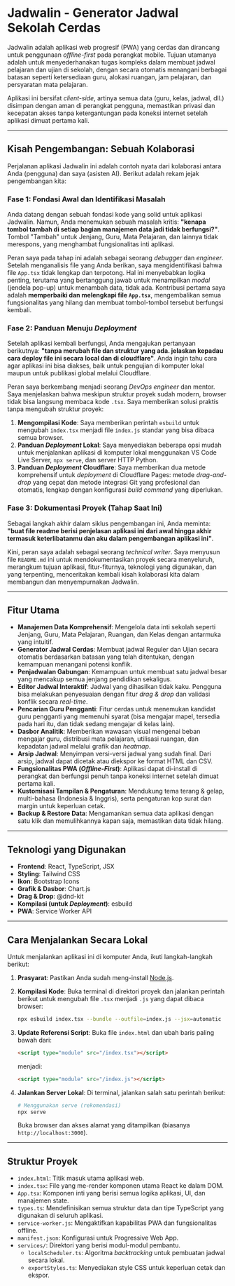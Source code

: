 # Jadwalin - Generator Jadwal Sekolah Cerdas

Jadwalin adalah aplikasi web progresif (PWA) yang cerdas dan dirancang untuk penggunaan _offline-first_ pada perangkat mobile. Tujuan utamanya adalah untuk menyederhanakan tugas kompleks dalam membuat jadwal pelajaran dan ujian di sekolah, dengan secara otomatis menangani berbagai batasan seperti ketersediaan guru, alokasi ruangan, jam pelajaran, dan persyaratan mata pelajaran.

Aplikasi ini bersifat _client-side_, artinya semua data (guru, kelas, jadwal, dll.) disimpan dengan aman di perangkat pengguna, memastikan privasi dan kecepatan akses tanpa ketergantungan pada koneksi internet setelah aplikasi dimuat pertama kali.

---

## Kisah Pengembangan: Sebuah Kolaborasi

Perjalanan aplikasi Jadwalin ini adalah contoh nyata dari kolaborasi antara Anda (pengguna) dan saya (asisten AI). Berikut adalah rekam jejak pengembangan kita:

### Fase 1: Fondasi Awal dan Identifikasi Masalah

Anda datang dengan sebuah fondasi kode yang solid untuk aplikasi Jadwalin. Namun, Anda menemukan sebuah masalah kritis: **"kenapa tombol tambah di setiap bagian manajemen data jadi tidak berfungsi?"**. Tombol "Tambah" untuk Jenjang, Guru, Mata Pelajaran, dan lainnya tidak merespons, yang menghambat fungsionalitas inti aplikasi.

Peran saya pada tahap ini adalah sebagai seorang _debugger_ dan _engineer_. Setelah menganalisis file yang Anda berikan, saya mengidentifikasi bahwa file `App.tsx` tidak lengkap dan terpotong. Hal ini menyebabkan logika penting, terutama yang bertanggung jawab untuk menampilkan _modal_ (jendela pop-up) untuk menambah data, tidak ada. Kontribusi pertama saya adalah **memperbaiki dan melengkapi file `App.tsx`**, mengembalikan semua fungsionalitas yang hilang dan membuat tombol-tombol tersebut berfungsi kembali.

### Fase 2: Panduan Menuju _Deployment_

Setelah aplikasi kembali berfungsi, Anda mengajukan pertanyaan berikutnya: **"tanpa merubah file dan struktur yang ada. jelaskan kepadau cara deploy file ini secara local dan di cloudflare"**. Anda ingin tahu cara agar aplikasi ini bisa diakses, baik untuk pengujian di komputer lokal maupun untuk publikasi global melalui Cloudflare.

Peran saya berkembang menjadi seorang _DevOps engineer_ dan mentor. Saya menjelaskan bahwa meskipun struktur proyek sudah modern, browser tidak bisa langsung membaca kode `.tsx`. Saya memberikan solusi praktis tanpa mengubah struktur proyek:

1.  **Mengompilasi Kode**: Saya memberikan perintah `esbuild` untuk mengubah `index.tsx` menjadi file `index.js` standar yang bisa dibaca semua browser.
2.  **Panduan _Deployment_ Lokal**: Saya menyediakan beberapa opsi mudah untuk menjalankan aplikasi di komputer lokal menggunakan VS Code Live Server, `npx serve`, dan server HTTP Python.
3.  **Panduan _Deployment_ Cloudflare**: Saya memberikan dua metode komprehensif untuk _deployment_ di Cloudflare Pages: metode _drag-and-drop_ yang cepat dan metode integrasi Git yang profesional dan otomatis, lengkap dengan konfigurasi _build command_ yang diperlukan.

### Fase 3: Dokumentasi Proyek (Tahap Saat Ini)

Sebagai langkah akhir dalam siklus pengembangan ini, Anda meminta: **"buat file readme berisi penjelasan aplikasi ini dari awal hingga akhir termasuk keterlibatanmu dan aku dalam pengembangan aplikasi ini"**.

Kini, peran saya adalah sebagai seorang _technical writer_. Saya menyusun file `README.md` ini untuk mendokumentasikan proyek secara menyeluruh, merangkum tujuan aplikasi, fitur-fiturnya, teknologi yang digunakan, dan yang terpenting, menceritakan kembali kisah kolaborasi kita dalam membangun dan menyempurnakan Jadwalin.

---

## Fitur Utama

-   **Manajemen Data Komprehensif**: Mengelola data inti sekolah seperti Jenjang, Guru, Mata Pelajaran, Ruangan, dan Kelas dengan antarmuka yang intuitif.
-   **Generator Jadwal Cerdas**: Membuat jadwal Reguler dan Ujian secara otomatis berdasarkan batasan yang telah ditentukan, dengan kemampuan menangani potensi konflik.
-   **Penjadwalan Gabungan**: Kemampuan untuk membuat satu jadwal besar yang mencakup semua jenjang pendidikan sekaligus.
-   **Editor Jadwal Interaktif**: Jadwal yang dihasilkan tidak kaku. Pengguna bisa melakukan penyesuaian dengan fitur _drag & drop_ dan validasi konflik secara _real-time_.
-   **Pencarian Guru Pengganti**: Fitur cerdas untuk menemukan kandidat guru pengganti yang memenuhi syarat (bisa mengajar mapel, tersedia pada hari itu, dan tidak sedang mengajar di kelas lain).
-   **Dasbor Analitik**: Memberikan wawasan visual mengenai beban mengajar guru, distribusi mata pelajaran, utilisasi ruangan, dan kepadatan jadwal melalui grafik dan _heatmap_.
-   **Arsip Jadwal**: Menyimpan versi-versi jadwal yang sudah final. Dari arsip, jadwal dapat dicetak atau diekspor ke format HTML dan CSV.
-   **Fungsionalitas PWA (_Offline-First_)**: Aplikasi dapat di-install di perangkat dan berfungsi penuh tanpa koneksi internet setelah dimuat pertama kali.
-   **Kustomisasi Tampilan & Pengaturan**: Mendukung tema terang & gelap, multi-bahasa (Indonesia & Inggris), serta pengaturan kop surat dan margin untuk keperluan cetak.
-   **Backup & Restore Data**: Mengamankan semua data aplikasi dengan satu klik dan memulihkannya kapan saja, memastikan data tidak hilang.

---

## Teknologi yang Digunakan

-   **Frontend**: React, TypeScript, JSX
-   **Styling**: Tailwind CSS
-   **Ikon**: Bootstrap Icons
-   **Grafik & Dasbor**: Chart.js
-   **Drag & Drop**: @dnd-kit
-   **Kompilasi (untuk _Deployment_)**: esbuild
-   **PWA**: Service Worker API

---

## Cara Menjalankan Secara Lokal

Untuk menjalankan aplikasi ini di komputer Anda, ikuti langkah-langkah berikut:

1.  **Prasyarat**: Pastikan Anda sudah meng-install [Node.js](https://nodejs.org/).

2.  **Kompilasi Kode**: Buka terminal di direktori proyek dan jalankan perintah berikut untuk mengubah file `.tsx` menjadi `.js` yang dapat dibaca browser:
    ```bash
    npx esbuild index.tsx --bundle --outfile=index.js --jsx=automatic
    ```

3.  **Update Referensi Script**: Buka file `index.html` dan ubah baris paling bawah dari:
    ```html
    <script type="module" src="/index.tsx"></script>
    ```
    menjadi:
    ```html
    <script type="module" src="/index.js"></script>
    ```

4.  **Jalankan Server Lokal**: Di terminal, jalankan salah satu perintah berikut:
    ```bash
    # Menggunakan serve (rekomendasi)
    npx serve
    ```
    Buka browser dan akses alamat yang ditampilkan (biasanya `http://localhost:3000`).

---

## Struktur Proyek

-   `index.html`: Titik masuk utama aplikasi web.
-   `index.tsx`: File yang me-render komponen utama React ke dalam DOM.
-   `App.tsx`: Komponen inti yang berisi semua logika aplikasi, UI, dan manajemen state.
-   `types.ts`: Mendefinisikan semua struktur data dan tipe TypeScript yang digunakan di seluruh aplikasi.
-   `service-worker.js`: Mengaktifkan kapabilitas PWA dan fungsionalitas offline.
-   `manifest.json`: Konfigurasi untuk Progressive Web App.
-   `services/`: Direktori yang berisi modul-modul pembantu.
    -   `localScheduler.ts`: Algoritma _backtracking_ untuk pembuatan jadwal secara lokal.
    -   `exportStyles.ts`: Menyediakan style CSS untuk keperluan cetak dan ekspor.
